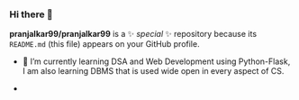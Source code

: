 ### Hi there 👋


**pranjalkar99/pranjalkar99** is a ✨ _special_ ✨ repository because its `README.md` (this file) appears on your GitHub profile.



- 🌱 I’m currently learning DSA and Web Development using Python-Flask, I am also learning DBMS that is used wide open in every aspect of CS.
- <!--
- 👯 I’m looking to collaborate on ...
- 🤔 I’m looking for help with ...
- 💬 Ask me about ...
- 📫 How to reach me: ...
- 😄 Pronouns: ...
- ⚡ Fun fact: ...

- 🔭 I’m currently working on ...
-->
